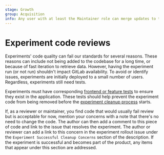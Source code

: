 ```yaml
---
stage: Growth
group: Acquisition
info: Any user with at least the Maintainer role can merge updates to this content. For details, see https://docs.gitlab.com/ee/development/development_processes.html#development-guidelines-review.
---
```


# Experiment code reviews

Experiments' code quality can fail our standards for several reasons. These
reasons can include not being added to the codebase for a long time, or because
of fast iteration to retrieve data. However, having the experiment run (or not
run) shouldn't impact GitLab availability. To avoid or identify issues,
experiments are initially deployed to a small number of users. Regardless,
experiments still need tests.

Experiments must have corresponding [frontend or feature tests](../testing_guide/index.md) to ensure they
exist in the application. These tests should help prevent the experiment code from
being removed before the [experiment cleanup process](https://about.gitlab.com/handbook/engineering/development/growth/experimentation/#experiment-cleanup-issue) starts.

If, as a reviewer or maintainer, you find code that would usually fail review
but is acceptable for now, mention your concerns with a note that there's no
need to change the code. The author can then add a comment to this piece of code
and link to the issue that resolves the experiment. The author or reviewer can add a link to this concern in the
experiment rollout issue under the `Experiment Successful Cleanup Concerns` section of the description.
If the experiment is successful and becomes part of the product, any items that appear under this section are addressed.
